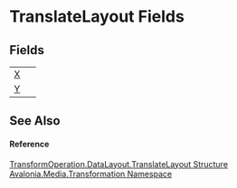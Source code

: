 # TranslateLayout Fields




## Fields
<table>
<tr>
<td><a href="F_Avalonia_Media_Transformation_TransformOperation_DataLayout_TranslateLayout_X">X</a></td>
<td> </td>
</tr>
<tr>
<td><a href="F_Avalonia_Media_Transformation_TransformOperation_DataLayout_TranslateLayout_Y">Y</a></td>
<td> </td>
</tr>
</table>

## See Also


#### Reference
<a href="T_Avalonia_Media_Transformation_TransformOperation_DataLayout_TranslateLayout">TransformOperation.DataLayout.TranslateLayout Structure</a>  
<a href="N_Avalonia_Media_Transformation">Avalonia.Media.Transformation Namespace</a>  
